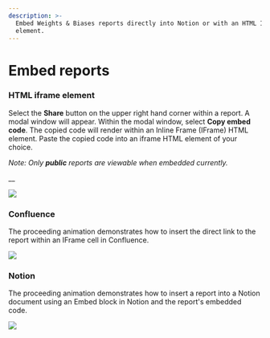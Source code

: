 ```yaml
---
description: >-
  Embed Weights & Biases reports directly into Notion or with an HTML IFrame
  element.
---
```


# Embed reports

### HTML iframe element

Select the **Share** button on the upper right hand corner within a report. A modal window will appear. Within the modal window, select **Copy embed code**. The copied code will render within an Inline Frame (IFrame)  HTML element. Paste the copied code into an iframe HTML element of your choice.

_Note: Only **public** reports are viewable when embedded currently._

__

![](/images/reports/get_embed_url.gif)

### Confluence

The proceeding animation demonstrates how to insert the direct link to the report within an IFrame cell in Confluence.

![](/images/reports/embed_iframe_confluence.gif)

### Notion

The proceeding animation demonstrates how to insert a report into a Notion document using an Embed block in Notion and the report's embedded code.

![](/images/reports/embed_iframe_notion.gif)

##
